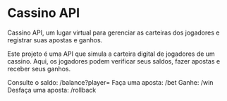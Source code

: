 # Cassino API

 Cassino API, um lugar virtual para gerenciar as carteiras dos jogadores e registrar suas apostas e ganhos.

Este projeto é uma API que simula a carteira digital de jogadores de um cassino. Aqui, os jogadores podem verificar seus saldos, fazer apostas e receber seus ganhos.

Consulte o saldo: /balance?player=<id-do-jogador>
Faça uma aposta: /bet
Ganhe: /win
Desfaça uma aposta: /rollback
